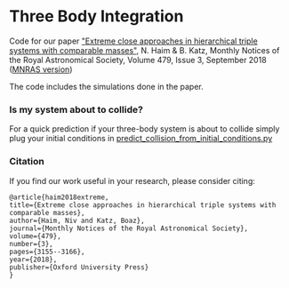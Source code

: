 # Three Body Integration

Code for our paper ["Extreme close approaches in hierarchical triple systems with comparable masses"](https://arxiv.org/abs/1803.10249), N. Haim & B. Katz, Monthly Notices of the Royal Astronomical Society, Volume 479, Issue 3, September 2018 ([MNRAS version](https://academic.oup.com/mnras/article/479/3/3155/5039666))

The code includes the simulations done in the paper.

### Is my system about to collide?

For a quick prediction if your three-body system is about to collide simply plug your initial conditions 
in [predict_collision_from_initial_conditions.py](https://github.com/nivha/three_body_integration/blob/master/predict_collision_from_initial_conditions.py)


### Citation
If you find our work useful in your research, please consider citing:

	@article{haim2018extreme,
	title={Extreme close approaches in hierarchical triple systems with comparable masses},
	author={Haim, Niv and Katz, Boaz},
	journal={Monthly Notices of the Royal Astronomical Society},
	volume={479},
	number={3},
	pages={3155--3166},
	year={2018},
	publisher={Oxford University Press}
	}
